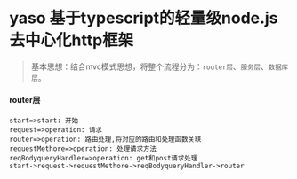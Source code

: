 # yaso 基于typescript的轻量级node.js去中心化http框架

> 基本思想：结合mvc模式思想，将整个流程分为：`router层`、`服务层`、`数据库层`。

#### router层

```flow
start=>start: 开始
request=>operation: 请求
router=>operation: 路由处理,将对应的路由和处理函数关联
requestMethore=>operation: 处理请求方法
reqBodyqueryHandler=>operation: get和post请求处理
start->request->requestMethore->reqBodyqueryHandler->router
```







